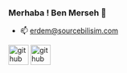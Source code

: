 ### Merhaba ! Ben Merseh 👋

- 📫 erdem@sourcebilisim.com

[<img src='https://cdn.jsdelivr.net/npm/simple-icons@3.0.1/icons/discord.svg' alt='github' height='40'>](https://discord.gg/kVS3hUTtKU)
[<img src='https://cdn.jsdelivr.net/npm/simple-icons@3.0.1/icons/web.svg' alt='github' height='40'>](https://discord.gg/kVS3hUTtKU)
